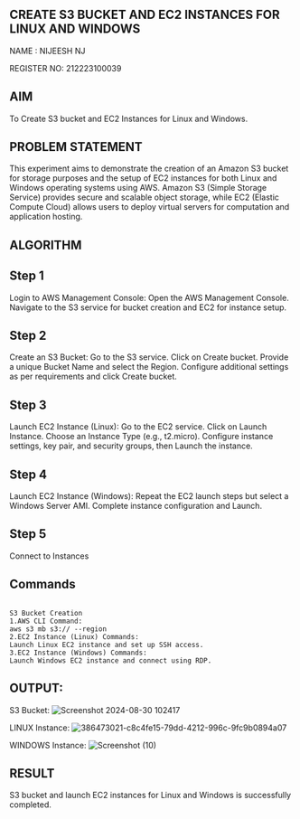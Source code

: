   ## CREATE S3 BUCKET AND EC2 INSTANCES FOR LINUX AND WINDOWS
NAME : NIJEESH NJ

REGISTER NO: 212223100039


## AIM
To Create S3 bucket and EC2 Instances for Linux and Windows.
## PROBLEM STATEMENT
This experiment aims to demonstrate the creation of an Amazon S3 bucket for storage purposes and the setup of EC2 instances for both Linux and Windows operating systems using AWS. Amazon S3 (Simple Storage Service) provides secure and scalable object storage, while EC2 (Elastic Compute Cloud) allows users to deploy virtual servers for computation and application hosting.

## ALGORITHM
 
## Step 1
Login to AWS Management Console:
  Open the AWS Management Console.
  Navigate to the S3 service for bucket creation and EC2 for instance setup.
## Step 2
Create an S3 Bucket:
Go to the S3 service.
Click on Create bucket.
Provide a unique Bucket Name and select the Region.
Configure additional settings as per requirements and click Create bucket.

## Step 3
Launch EC2 Instance (Linux):
Go to the EC2 service.
Click on Launch Instance.
Choose an Instance Type (e.g., t2.micro).
Configure instance settings, key pair, and security groups, then Launch the instance.

## Step 4
Launch EC2 Instance (Windows):
Repeat the EC2 launch steps but select a Windows Server AMI.
Complete instance configuration and Launch.

## Step 5
Connect to Instances


## Commands

```

S3 Bucket Creation
1.AWS CLI Command:
aws s3 mb s3:// --region
2.EC2 Instance (Linux) Commands:
Launch Linux EC2 instance and set up SSH access.
3.EC2 Instance (Windows) Commands:
Launch Windows EC2 instance and connect using RDP.

```

## OUTPUT:
S3 Bucket:
![Screenshot 2024-08-30 102417](https://github.com/user-attachments/assets/f3a26ba6-2e33-4f84-b14e-392d93ed5eb3)

LINUX Instance:
![386473021-c8c4fe15-79dd-4212-996c-9fc9b0894a07](https://github.com/user-attachments/assets/a055bc97-5f75-45de-b46d-8e446e8b7840)

WINDOWS Instance:
![Screenshot (10)](https://github.com/user-attachments/assets/b395c99e-64b8-4972-958f-1945200825fc)

 ## RESULT
  S3 bucket and launch EC2 instances for Linux and Windows is successfully completed.

  



